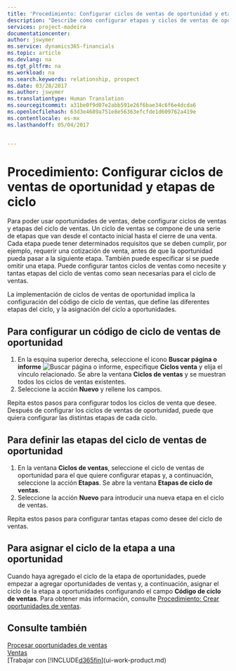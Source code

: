```yaml
---
title: 'Procedimiento: Configurar ciclos de ventas de oportunidad y etapas de ciclo | Documentos de Microsoft'
description: "Describe cómo configurar etapas y ciclos de ventas de oportunidad en Financials"
services: project-madeira
documentationcenter: 
author: jswymer
ms.service: dynamics365-financials
ms.topic: article
ms.devlang: na
ms.tgt_pltfrm: na
ms.workload: na
ms.search.keywords: relationship, prospect
ms.date: 03/28/2017
ms.author: jswymer
ms.translationtype: Human Translation
ms.sourcegitcommit: a31be0f9d07e2abb591e26f6bae34c6f6e4dcda6
ms.openlocfilehash: 63d3e4689a751e8e56363efcfde1d609762a419e
ms.contentlocale: es-mx
ms.lasthandoff: 05/04/2017


---
```

# <a name="how-to-set-up-opportunity-sales-cycles-and-cycle-stages"></a>Procedimiento: Configurar ciclos de ventas de oportunidad y etapas de ciclo
Para poder usar oportunidades de ventas, debe configurar ciclos de ventas y etapas del ciclo de ventas. Un ciclo de ventas se compone de una serie de etapas que van desde el contacto inicial hasta el cierre de una venta. Cada etapa puede tener determinados requisitos que se deben cumplir, por ejemplo, requerir una cotización de venta, antes de que la oportunidad pueda pasar a la siguiente etapa. También puede especificar si se puede omitir una etapa. Puede configurar tantos ciclos de ventas como necesite y tantas etapas del ciclo de ventas como sean necesarias para el ciclo de ventas.

La implementación de ciclos de ventas de oportunidad implica la configuración del código de ciclo de ventas, que define las diferentes etapas del ciclo, y la asignación del ciclo a oportunidades.

## <a name="to-set-up-an-opportunity-sales-cycle-code"></a>Para configurar un código de ciclo de ventas de oportunidad
1. En la esquina superior derecha, seleccione el icono **Buscar página o informe** ![Buscar página o informe](media/ui-search/search_small.png "Icono Buscar página o informe"), especifique **Ciclos venta** y elija el vínculo relacionado. Se abre la ventana **Ciclos de ventas** y se muestran todos los ciclos de ventas existentes.
2. Seleccione la acción **Nuevo** y rellene los campos.

Repita estos pasos para configurar todos los ciclos de venta que desee. Después de configurar los ciclos de ventas de oportunidad, puede que quiera configurar las distintas etapas de cada ciclo.

## <a name="to-define-opportunity-sales-cycle-stages"></a>Para definir las etapas del ciclo de ventas de oportunidad
1. En la ventana **Ciclos de ventas**, seleccione el ciclo de ventas de oportunidad para el que quiere configurar etapas y, a continuación, seleccione la acción **Etapas**. Se abre la ventana **Etapas de ciclo de ventas**.
2. Seleccione la acción **Nuevo** para introducir una nueva etapa en el ciclo de ventas.

Repita estos pasos para configurar tantas etapas como desee del ciclo de ventas.

## <a name="to-assign-stage-cycle-to-an-opportunity"></a>Para asignar el ciclo de la etapa a una oportunidad
Cuando haya agregado el ciclo de la etapa de oportunidades, puede empezar a agregar oportunidades de ventas y, a continuación, asignar el ciclo de la etapa a oportunidades configurando el campo **Código de ciclo de ventas**. Para obtener más información, consulte [Procedimiento: Crear oportunidades de ventas](marketing-how-create-opportunities.md).

## <a name="see-also"></a>Consulte también
[Procesar oportunidades de ventas](marketing-processing-sales-opportunities.md)  
[Ventas](sales-manage-sales.md)  
[Trabajar con [!INCLUDE[d365fin](includes/d365fin_md.md)](ui-work-product.md)

